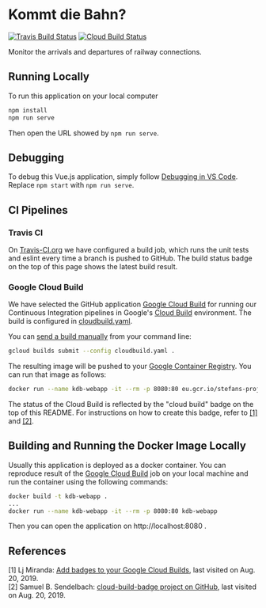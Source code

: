 # Kommt die Bahn?

[![Travis Build Status](https://travis-ci.org/wonderbird/kdb-webapp.svg?branch=master)](https://travis-ci.org/wonderbird/kdb-webapp)
[![Cloud Build Status](https://storage.googleapis.com/stefans-projects-infrastructure/build/status-kdb-webapp.svg)](https://console.cloud.google.com/cloud-build/builds?project=stefans-projects)

Monitor the arrivals and departures of railway connections.

## Running Locally

To run this application on your local computer

```bash
npm install
npm run serve
```

Then open the URL showed by `npm run serve`.

## Debugging

To debug this Vue.js application, simply follow [Debugging in VS Code](https://vuejs.org/v2/cookbook/debugging-in-vscode.html). Replace `npm start` with `npm run serve`.

## CI Pipelines

### Travis CI

On [Travis-CI.org](https://travis-ci.org/) we have configured a build job, which runs the unit tests and eslint every time a branch is pushed to GitHub. The build status badge on the top of this page shows the latest build result.

### Google Cloud Build

We have selected the GitHub application [Google Cloud Build](https://github.com/apps/google-cloud-build) for running our Continuous Integration pipelines in Google's [Cloud Build](https://github.com/apps/google-cloud-build) environment. The build is configured in [cloudbuild.yaml](./blob/master/cloudbuild.yaml).

You can [send a build manually](https://cloud.google.com/cloud-build/docs/running-builds/start-build-manually) from your command line:

```bash
gcloud builds submit --config cloudbuild.yaml .
```

The resulting image will be pushed to your [Google Container Registry](https://console.cloud.google.com/projectselector2/gcr?organizationId=0&supportedpurview=project). You can run that image as follows:

```bash
docker run --name kdb-webapp -it --rm -p 8080:80 eu.gcr.io/stefans-projects/kommt-die-bahn
```

The status of the Cloud Build is reflected by the "cloud build" badge on the top of this README. For instructions on how to create this badge, refer to <a href="#bib-1">[1]</a> and <a href="#bib-2">[2]</a>.

## Building and Running the Docker Image Locally

Usually this application is deployed as a docker container. You can reproduce result of the [Google Cloud Build](https://github.com/apps/google-cloud-build) job on your local machine and run the container using the following commands:

```bash
docker build -t kdb-webapp .
...
docker run --name kdb-webapp -it --rm -p 8080:80 kdb-webapp
```

Then you can open the application on http://localhost:8080 .

## References

<span id="bib-1" name="bib-1">[1] Lj Miranda: [Add badges to your Google Cloud Builds](https://ljvmiranda921.github.io/notebook/2018/12/21/cloud-build-badge/), last visited on Aug. 20, 2019.</span><br>
<span id="bib-2" name="bib-2">[2] Samuel B. Sendelbach: [cloud-build-badge project on GitHub](https://github.com/sbsends/cloud-build-badge), last visited on Aug. 20, 2019.<span><br>
